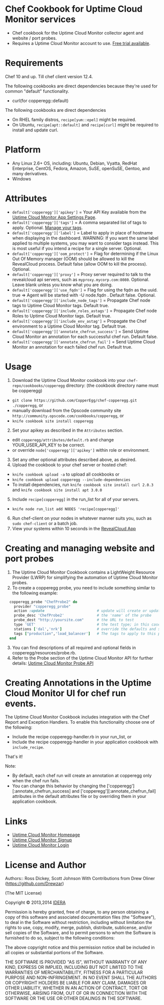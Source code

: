 Chef Cookbook for Uptime Cloud Monitor services
===========
* Chef cookbook for the Uptime Cloud Monitor collector agent and website / port probes.
* Requires a Uptime Cloud Monitor account to use.  [Free trial available](https://app.copperegg.com/signup).

Requirements
============
Chef 10 and up. Till chef client version 12.4.

The following cookbooks are direct dependencies because they're used for common "default" functionality.
* curl(for copperegg::default)

The following cookbooks are direct dependencies
* On RHEL family distros, `recipe[yum::epel]` might be required.
* On Ubuntu, `recipe[apt::default]` and `recipe[curl]` might be required to install and update curl.

Platform
========
* Any Linux 2.6+ OS, including: Ubuntu, Debian, Vyatta, RedHat Enterprise, CentOS, Fedora, Amazon, SuSE, openSuSE, Gentoo, and many derivatives.
* Windows

Attributes
==========
* `default['copperegg']['apikey']` = Your API Key available from the [Uptime Cloud Monitor App Settings Page](https://app.copperegg.com/#settings/site).
* `default['copperegg']['tags']` = A comma separated list of tags to apply.  Optional.  [Manage your tags](https://app.copperegg.com/#revealcloud/tags).
* `default['copperegg']['label']` = Label to apply in place of hostname when displaying in the dashboard.  WARNING: If you want the same label applied to multiple systems, you may want to consider tags instead.  This is most useful if you intend a recipe for a single server.  Optional.
* `default['copperegg']['oom_protect']` = Flag for determining if the Linux Out Of Memory manager (OOM) should be allowed to kill the RevealCloud process. Default false (allow OOM to kill the process). Optional.
* `default['copperegg']['proxy']` = Proxy server required to talk to the revealcloud api servers, such as `myproxy.mycorp.com:8080`.  Optional.  Leave blank unless you know what you are doing.
* `default['copperegg']['use_fqdn']` = Flag for using the fqdn as the uuid. true  => Agent will be started with -U node.fqdn . Default false. Optional.
* `default['copperegg']['include_node_tags']` = Propagate Chef node tags to Uptime Cloud Monitor tags. Default true.
* `default['copperegg']['include_roles_astags']` = Propagate Chef node Roles to Uptime Cloud Monitor tags. Default true.
* `default['copperegg']['include_env_astag']` = Propagate the Chef environment to a Uptime Cloud Monitor tag. Default true.
* `default['copperegg']['annotate_chefrun_success']` = Send Uptime Cloud Monitor an annotation for each successful chef run. Default false.
* `default['copperegg']['annotate_chefrun_fail']` = Send Uptime Cloud Monitor an annotation for each failed chef run. Default true.


Usage
=====
1. Download the Uptime Cloud Monitor cookbook into your `chef-repo/cookbooks/copperegg` directory: (the cookbook directory name must be copperegg)
* `git clone https://github.com/CopperEgg/chef-copperegg.git ./copperegg`, or
*  manually download from the Opscode community site `http://community.opscode.com/cookbooks/copperegg`, or
* `knife cookbook site install copperegg`
2. Set your apikey as described in the `Attributes` section.
* edit `copperegg/attributes/default.rb` and change YOUR_USER_API_KEY to be correct.
* or override `node['copperegg']['apikey']` within role or environment.
3. Set any other optional attributes described above, as desired.
4. Upload the cookbook to your chef server or hosted chef:
* `knife cookbook upload -a` to upload all cookbooks or
* `knife cookbook upload copperegg --include-dependencies`
* To install dependencies, run `knife cookbook site install curl 2.0.3` and `knife cookbook site install apt 3.0.0`
5. Include `recipe[copperegg]` in the run_list for all of your servers.
* `knife node run_list add NODES 'recipe[copperegg]'`
6. Run chef-client on your nodes in whatever manner suits you, such as `sudo chef-client` or a batch job.
7. View your systems within 10 seconds in the [RevealCloud App](https://app.copperegg.com/#revealcloud/overview)


Creating and managing website and port probes
=====
1. The Uptime Cloud Monitor Cookbook contains a LightWeight Resource Provider (LWRP) for simplifying the automation of Uptime Cloud Monitor probes.
2. To create a copperegg probe, you need to include something similar to the following example:

```ruby
  copperegg_probe "ChefProbe2" do
    provider "copperegg_probe"
    action :update                        # update will create or update
    probe_desc 'ChefProbe2'               # the 'name' of the probe
    probe_dest "http://yoursite.com"      # the URL to test
    type 'GET'                            # the test type; in this case, an HTTP GET request
    stations ['dal','nrk']                # override the defaults and specify testing from Dallas and Fremont
    tags ["production",'load_balancer']   # The tags to apply to this probe
  end
```

3. You can find descriptions of all required and optional fields in copperegg/resources/probe.rb.
4. Refer to the Probe section of the Uptime Cloud Monitor API for further details:  [Uptime Cloud Monitor Probe API](http://dev.copperegg.com/revealuptime/probes.html)


Creating Annotations in the Uptime Cloud Monitor UI for chef run events.
=====
The Uptime Cloud Monitor Cookbook includes integration with the Chef Report and Exception
Handlers. To enable this functionality choose one of the following:
* Include the recipe copperegg-handler.rb in your run_list, or
* Include the recipe copperegg-handler in your application cookbook with
`include_recipe`.

That's it!

Note:
* By default, each chef run will create an annotation at copperegg only when the chef run fails.
* You can change this behavior by changing the ['copperegg'][:annotate_chefrun_success] and ['copperegg'][:annotate_chefrun_fail] attributes in the default attributes file or by overriding them in your application cookbook.


Links
=====
* [Uptime Cloud Monitor Homepage](https://www.idera.com/infrastructure-monitoring-as-a-service/)
* [Uptime Cloud Monitor Signup](https://app.copperegg.com/signup)
* [Uptime Cloud Monitor Login](https://app.copperegg.com/login)


License and Author
==================
Authors:: Ross Dickey, Scott Johnson
With Contributions from Drew Oliner (https://github.com/Drewzar)

(The MIT License)

Copyright © 2013,2014 [IDERA](http://idera.com)

Permission is hereby granted, free of charge, to any person obtaining a
copy of this software and associated documentation files (the "Software"),
to deal in the Software without restriction, including without
limitation the rights to use, copy, modify, merge, publish, distribute,
sublicense, and/or sell copies of the Software, and to permit persons
to whom the Software is furnished to do so, subject to the following conditions:

The above copyright notice and this permission notice shall be included
in all copies or substantial portions of the Software.

THE SOFTWARE IS PROVIDED "AS IS", WITHOUT WARRANTY OF ANY KIND, EXPRESS
OR IMPLIED, INCLUDING BUT NOT LIMITED TO THE WARRANTIES OF MERCHANTABILITY,
FITNESS FOR A PARTICULAR PURPOSE AND NON-INFRINGEMENT. IN NO EVENT SHALL
THE AUTHORS OR COPYRIGHT HOLDERS BE LIABLE FOR ANY CLAIM, DAMAGES OR
OTHER LIABILITY, WHETHER IN AN ACTION OF CONTRACT, TORT OR OTHERWISE,
ARISING FROM, OUT OF OR IN CONNECTION WITH THE SOFTWARE OR THE USE OR
OTHER DEALINGS IN THE SOFTWARE.
